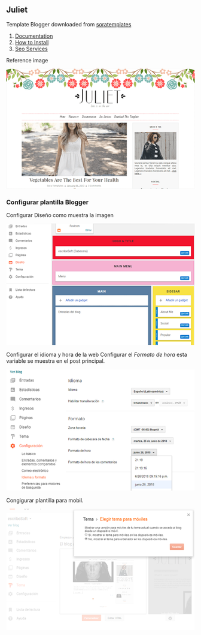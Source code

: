## Juliet

Template Blogger downloaded from [soratemplates](https://www.soratemplates.com/2017/05/juliet-blogger-templates.html)

1. [Documentation](http://www.sorabloggingtips.com/2017/05/how-to-setup-juiet-blogger-template.html)
2. [How to Install](http://www.soratemplates.com/p/how-to-install-blogger-template.html)
3. [Seo Services](https://www.soratemplates.com/p/seo-services.html)

Reference image

![Thumbnail](./app/thumbnail.png)


### Configurar plantilla Blogger

Configurar Diseño como muestra la imagen

![configuracion del diseño](./app/images/documentation/01.png)

Configurar el idioma y hora de la web
Configurar el  *Formato de hora* esta variable se muestra en el post principal.

![configuracion del diseño](./app/images/documentation/02.png)

Congigurar plantilla para mobil.

![configuracion del diseño](./app/images/documentation/03.png)


